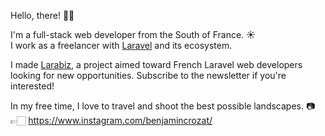 Hello, there! 👋🏻

I'm a full-stack web developer from the South of France. ☀️  
I work as a freelancer with [Laravel](https://laravel.com) and its ecosystem.

I made [Larabiz](https://larabiz.fr/?utm_source=github), a project aimed toward French Laravel web developers looking for new opportunities. Subscribe to the newsletter if you're interested!

In my free time, I love to travel and shoot the best possible landscapes. 📷  
👉🏻 https://www.instagram.com/benjamincrozat/
